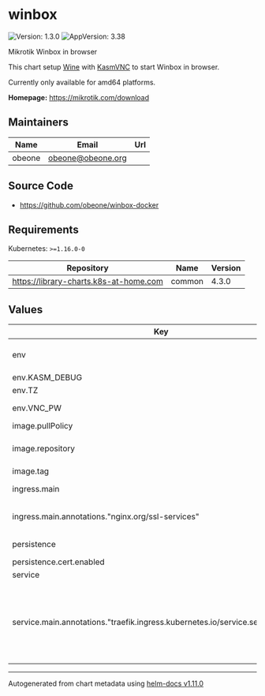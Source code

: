 # winbox

![Version: 1.3.0](https://img.shields.io/badge/Version-1.3.0-informational?style=flat-square) ![AppVersion: 3.38](https://img.shields.io/badge/AppVersion-3.38-informational?style=flat-square)

Mikrotik Winbox in browser

This chart setup [Wine](https://www.winehq.org/) with [KasmVNC](https://github.com/kasmtech/KasmVNC) to start Winbox in browser.

Currently only available for amd64 platforms.

**Homepage:** <https://mikrotik.com/download>

## Maintainers

| Name | Email | Url |
| ---- | ------ | --- |
| obeone | <obeone@obeone.org> |  |

## Source Code

* <https://github.com/obeone/winbox-docker>

## Requirements

Kubernetes: `>=1.16.0-0`

| Repository | Name | Version |
|------------|------|---------|
| https://library-charts.k8s-at-home.com | common | 4.3.0 |

## Values

| Key | Type | Default | Description |
|-----|------|---------|-------------|
| env | object | See below | environment variables. See more environment variables in the [winbox documentation](https://winbox.org/docs). |
| env.KASM_DEBUG | int | `1` | Set debug mode |
| env.TZ | string | `"UTC"` | Set the container timezone |
| env.VNC_PW | string | `"password"` | HTTP password (user is always `kasm_user`) |
| image.pullPolicy | string | `"Always"` | image pull policy |
| image.repository | string | `"obebete/winbox"` | image repository (Same image also available on Github : ghcr.io/obeone/winbox) |
| image.tag | string | chart.appVersion | image tag |
| ingress.main | object | See the [docs](https://github.com/k8s-at-home/library-charts/blob/main/charts/stable/common/README.md) | Enable and configure ingress settings for the chart under this key. |
| ingress.main.annotations."nginx.org/ssl-services" | string | `"winbox"` | Specify connect to service using TLS (not sure it's the right configuration for nginx... Tell me if it's ok !) |
| persistence | object | See the [docs](https://docs.k8s-at-home.com/our-helm-charts/common-library-storage/) | Configure persistence settings for the chart under this key. |
| persistence.cert.enabled | bool | `false` | TLS certificate |
| service | object | See the [docs](https://github.com/k8s-at-home/library-charts/blob/main/charts/stable/common/README.md) | Configures service settings for the chart. |
| service.main.annotations."traefik.ingress.kubernetes.io/service.serversscheme" | string | `"https"` | Tell Traefik to use TLS to connect to service You also need a verified connection (valid certificate, you can set it trougth storage) or by setting insecure server transport (on ingressRoute or with --serversTransport.insecureSkipVerify=true startup option) |

----------------------------------------------
Autogenerated from chart metadata using [helm-docs v1.11.0](https://github.com/norwoodj/helm-docs/releases/v1.11.0)
